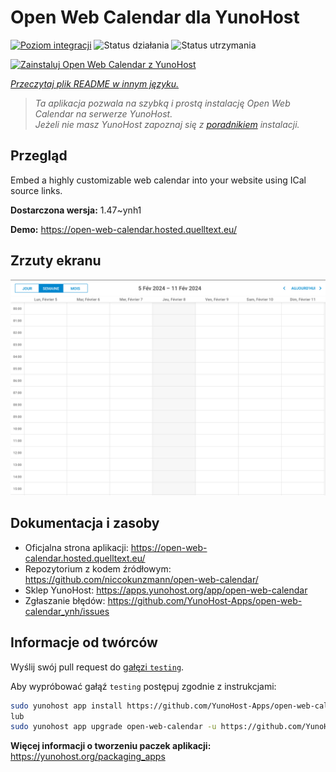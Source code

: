 <!--
To README zostało automatycznie wygenerowane przez <https://github.com/YunoHost/apps/tree/master/tools/readme_generator>
Nie powinno być ono edytowane ręcznie.
-->

# Open Web Calendar dla YunoHost

[![Poziom integracji](https://apps.yunohost.org/badge/integration/open-web-calendar)](https://ci-apps.yunohost.org/ci/apps/open-web-calendar/)
![Status działania](https://apps.yunohost.org/badge/state/open-web-calendar)
![Status utrzymania](https://apps.yunohost.org/badge/maintained/open-web-calendar)

[![Zainstaluj Open Web Calendar z YunoHost](https://install-app.yunohost.org/install-with-yunohost.svg)](https://install-app.yunohost.org/?app=open-web-calendar)

*[Przeczytaj plik README w innym języku.](./ALL_README.md)*

> *Ta aplikacja pozwala na szybką i prostą instalację Open Web Calendar na serwerze YunoHost.*  
> *Jeżeli nie masz YunoHost zapoznaj się z [poradnikiem](https://yunohost.org/install) instalacji.*

## Przegląd

Embed a highly customizable web calendar into your website using ICal source links.

**Dostarczona wersja:** 1.47~ynh1

**Demo:** <https://open-web-calendar.hosted.quelltext.eu/>

## Zrzuty ekranu

![Zrzut ekranu z Open Web Calendar](./doc/screenshots/screenshot.png)

## Dokumentacja i zasoby

- Oficjalna strona aplikacji: <https://open-web-calendar.hosted.quelltext.eu/>
- Repozytorium z kodem źródłowym: <https://github.com/niccokunzmann/open-web-calendar/>
- Sklep YunoHost: <https://apps.yunohost.org/app/open-web-calendar>
- Zgłaszanie błędów: <https://github.com/YunoHost-Apps/open-web-calendar_ynh/issues>

## Informacje od twórców

Wyślij swój pull request do [gałęzi `testing`](https://github.com/YunoHost-Apps/open-web-calendar_ynh/tree/testing).

Aby wypróbować gałąź `testing` postępuj zgodnie z instrukcjami:

```bash
sudo yunohost app install https://github.com/YunoHost-Apps/open-web-calendar_ynh/tree/testing --debug
lub
sudo yunohost app upgrade open-web-calendar -u https://github.com/YunoHost-Apps/open-web-calendar_ynh/tree/testing --debug
```

**Więcej informacji o tworzeniu paczek aplikacji:** <https://yunohost.org/packaging_apps>
